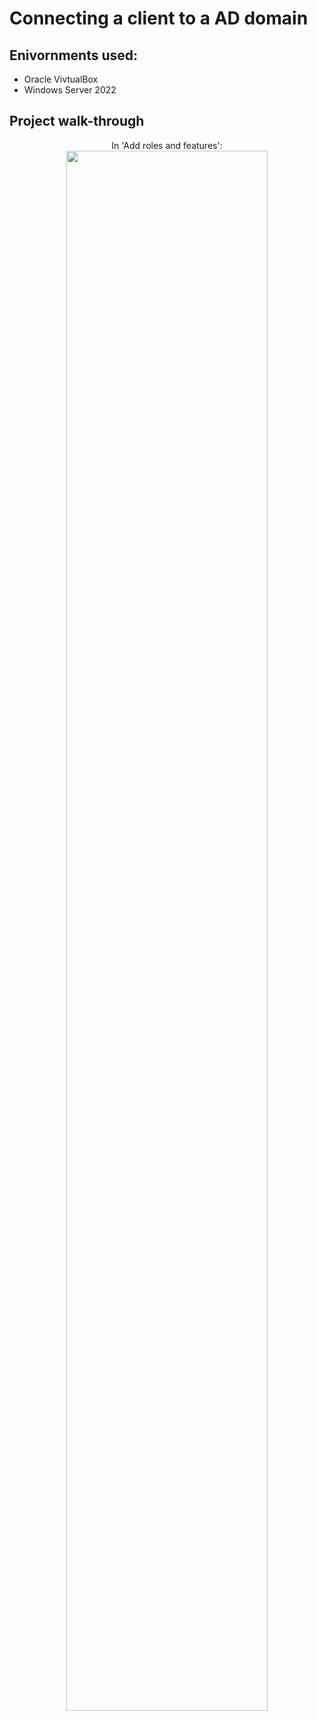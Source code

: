 <h1>Connecting a client to a AD domain</h1>

<h2>Enivornments used:</h2>

- Oracle VivtualBox
- Windows Server 2022

<h2>Project walk-through</h2>

<p align="center">
In 'Add roles and features': <br/>
<img src="https://i.imgur.com/jdjOFPk.png" height="80%" width="80%"/>
<br />
<br />
